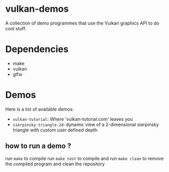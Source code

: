 # vulkan-demos
A collection of demo programmes that use the Vulkan graphics API to do cool stuff.

# Dependencies
- make
- vulkan
- glfw

# Demos
Here is a list of available demos:

- `vulkan-tutorial`: Where 'vulkan-tutorial.com' leaves you
- `sierpinsky-triangle-2d`: dynamic view of a 2-dimensional sierpinsky triangle with custom user defined depth

## how to run a demo ?
run `make` to compile
run `make test` to compile and run
`make clean` to remove the compiled program and clean the repository
